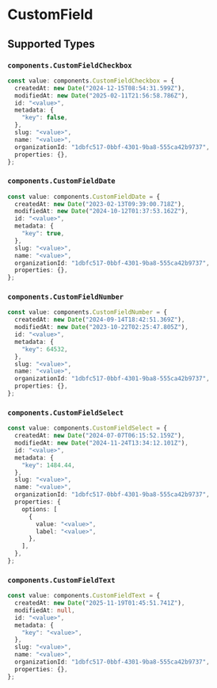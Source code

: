 # CustomField


## Supported Types

### `components.CustomFieldCheckbox`

```typescript
const value: components.CustomFieldCheckbox = {
  createdAt: new Date("2024-12-15T08:54:31.599Z"),
  modifiedAt: new Date("2025-02-11T21:56:58.786Z"),
  id: "<value>",
  metadata: {
    "key": false,
  },
  slug: "<value>",
  name: "<value>",
  organizationId: "1dbfc517-0bbf-4301-9ba8-555ca42b9737",
  properties: {},
};
```

### `components.CustomFieldDate`

```typescript
const value: components.CustomFieldDate = {
  createdAt: new Date("2023-02-13T09:39:00.718Z"),
  modifiedAt: new Date("2024-10-12T01:37:53.162Z"),
  id: "<value>",
  metadata: {
    "key": true,
  },
  slug: "<value>",
  name: "<value>",
  organizationId: "1dbfc517-0bbf-4301-9ba8-555ca42b9737",
  properties: {},
};
```

### `components.CustomFieldNumber`

```typescript
const value: components.CustomFieldNumber = {
  createdAt: new Date("2024-09-14T18:42:51.369Z"),
  modifiedAt: new Date("2023-10-22T02:25:47.805Z"),
  id: "<value>",
  metadata: {
    "key": 64532,
  },
  slug: "<value>",
  name: "<value>",
  organizationId: "1dbfc517-0bbf-4301-9ba8-555ca42b9737",
  properties: {},
};
```

### `components.CustomFieldSelect`

```typescript
const value: components.CustomFieldSelect = {
  createdAt: new Date("2024-07-07T06:15:52.159Z"),
  modifiedAt: new Date("2024-11-24T13:34:12.101Z"),
  id: "<value>",
  metadata: {
    "key": 1484.44,
  },
  slug: "<value>",
  name: "<value>",
  organizationId: "1dbfc517-0bbf-4301-9ba8-555ca42b9737",
  properties: {
    options: [
      {
        value: "<value>",
        label: "<value>",
      },
    ],
  },
};
```

### `components.CustomFieldText`

```typescript
const value: components.CustomFieldText = {
  createdAt: new Date("2025-11-19T01:45:51.741Z"),
  modifiedAt: null,
  id: "<value>",
  metadata: {
    "key": "<value>",
  },
  slug: "<value>",
  name: "<value>",
  organizationId: "1dbfc517-0bbf-4301-9ba8-555ca42b9737",
  properties: {},
};
```

